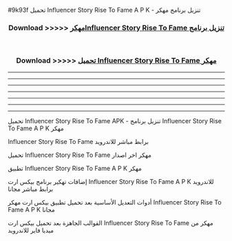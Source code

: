 #9k93f تحميل Influencer Story Rise To Fame  A P K - تنزيل برنامج مهكر



<div align="center">
<h3>Download >>>>> <a href="https://runaway1.web.app/?sq=Influencer Story Rise To Fame ">مهكرInfluencer Story Rise To Fame  تنزيل برنامج</a></h3><br>

<h3>Download >>>>> <a href="https://runaway1.web.app/?sq=Influencer Story Rise To Fame ">تحميل Influencer Story Rise To Fame  مهكر</a></h3>
</div>


----------------------------------------------------------

----------------------------------------------------------

----------------------------------------------------------

----------------------------------------------------------

----------------------------------------------------------

----------------------------------------------------------

----------------------------------------------------------

تحميل Influencer Story Rise To Fame  APK - تنزيل برنامج Influencer Story Rise To Fame  A P K مهكر

Influencer Story Rise To Fame  برابط مباشر للاندرويد

تحميل Influencer Story Rise To Fame  مهكر اخر اصدار

تطبيق Influencer Story Rise To Fame  A P K مهكر

إضافات تهكير برنامج بيكس ارت Influencer Story Rise To Fame  A P K للاندرويد برابط مباشر مجانا

أدوات التعديل الأساسية بعد تحميل تطبيق بيكس ارت مهكر Influencer Story Rise To Fame  A P K مجانا

القوالب الجاهزة بعد تحميل بيكس ارت Influencer Story Rise To Fame  مهكر من ميديا فاير للاندرويد


